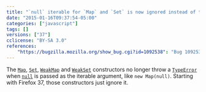 ```yaml
---
title: "`null` iterable for `Map` and `Set` is now ignored instead of throwing"
date: "2015-01-16T09:37:54-05:00"
categories: ["javascript"]
tags: []
versions: ["37"]
cclicense: "BY-SA 3.0"
references:
    "https://bugzilla.mozilla.org/show_bug.cgi?id=1092538": "Bug 1092538 – Ignore `null` iterable in Map, Set, WeakMap and WeakSet constructors"
---
```

The [`Map`](https://developer.mozilla.org/en-US/docs/Web/JavaScript/Reference/Global_Objects/Map), [`Set`](https://developer.mozilla.org/en-US/docs/Web/JavaScript/Reference/Global_Objects/Set), [`WeakMap`](https://developer.mozilla.org/en-US/docs/Web/JavaScript/Reference/Global_Objects/WeakMap) and [`WeakSet`](https://developer.mozilla.org/en-US/docs/Web/JavaScript/Reference/Global_Objects/WeakSet) constructors no longer throw a [`TypeError`](https://developer.mozilla.org/en-US/docs/Web/JavaScript/Reference/Global_Objects/TypeError) when [`null`](https://developer.mozilla.org/en-US/docs/Web/JavaScript/Reference/Global_Objects/null) is passed as the iterable argument, like `new Map(null)`. Starting with Firefox 37, those constructors just ignore it.
